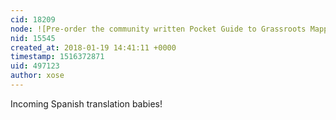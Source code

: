 ```yaml
---
cid: 18209
node: ![Pre-order the community written Pocket Guide to Grassroots Mapping](../notes/warren/01-18-2018/pre-order-the-community-written-pocket-guide-to-grassroots-mapping)
nid: 15545
created_at: 2018-01-19 14:41:11 +0000
timestamp: 1516372871
uid: 497123
author: xose
---
```


Incoming Spanish translation babies!